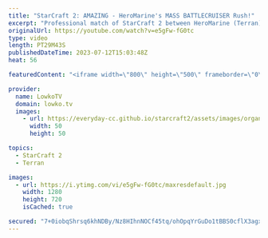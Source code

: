 ```yaml
---
title: "StarCraft 2: AMAZING - HeroMarine's MASS BATTLECRUISER Rush!"
excerpt: "Professional match of StarCraft 2 between HeroMarine (Terran) and trigger (Protoss). In this match played during HomeStory Cup 23, HeroMarine decides to Proxy a Starport and make one Battlecruiser a time. In the late game he makes a transition towards mass Tactical Nuke as well.  Support my work: https://patreon.com/lowkotv"
originalUrl: https://youtube.com/watch?v=e5gFw-fG0tc
type: video
length: PT29M43S
publishedDateTime: 2023-07-12T15:03:48Z
heat: 56

featuredContent: "<iframe width=\"800\" height=\"500\" frameborder=\"0\" src=\"https://www.youtube.com/embed/e5gFw-fG0tc\" allow=\"accelerometer; autoplay; encrypted-media; gyroscope; picture-in-picture\" allowfullscreen></iframe>"

provider:
  name: LowkoTV
  domain: lowko.tv
  images:
    - url: https://everyday-cc.github.io/starcraft2/assets/images/organizations/lowko.tv-50x50.jpg
      width: 50
      height: 50

topics:
  - StarCraft 2
  - Terran

images:
  - url: https://i.ytimg.com/vi/e5gFw-fG0tc/maxresdefault.jpg
    width: 1280
    height: 720
    isCached: true

secured: "7+0iobqShrsq6khNDBy/Nz8HIhnNOCf45tq/ohOpqYrGuDo1tBBS0cflX3agx7WegdwHELyGLG3s62px6U58bTjrKgCalmL91rMyazuyUAqQ4QoqBaGegmrgszipMH8MX3kimXejT50t61WAejbF0utSCCSDC/HvedBnu4DMiNe84slOk3jvg3NQ/OGQm9O6ZzSmPIQS6SnKOsMzU4pQoCmuweJ2t4vqA7UwugxsZa0C5hWp+U+n982om71W8U/hG3rNQ8q6a9haSi5eTkXVFDDxoOs4BT5blbE+qi8rxFql+uZHGl47BXydk7wJZppTckNLC7bc8XoPVXAD5iDjh1w152ViitkRipaKWERBql9WxCgRTl8eDVVBIgCviNobs+X7RI+98ZBaTvoh1DH5jTUPIYvjQH/t+ctRGNDemNc=;ACRez9lYIS+9hcqRDp6iNw=="
---
```


